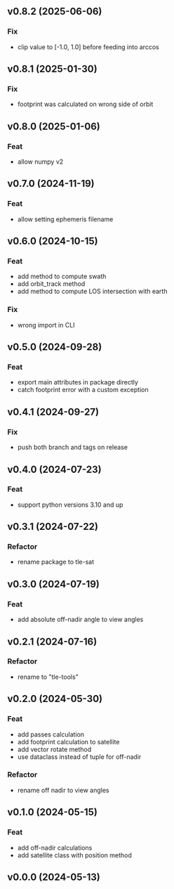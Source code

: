 ## v0.8.2 (2025-06-06)

### Fix

- clip value to [-1.0, 1.0] before feeding into arccos

## v0.8.1 (2025-01-30)

### Fix

- footprint was calculated on wrong side of orbit

## v0.8.0 (2025-01-06)

### Feat

- allow numpy v2

## v0.7.0 (2024-11-19)

### Feat

- allow setting ephemeris filename

## v0.6.0 (2024-10-15)

### Feat

- add method to compute swath
- add orbit_track method
- add method to compute LOS intersection with earth

### Fix

- wrong import in CLI

## v0.5.0 (2024-09-28)

### Feat

- export main attributes in package directly
- catch footprint error with a custom exception

## v0.4.1 (2024-09-27)

### Fix

- push both branch and tags on release

## v0.4.0 (2024-07-23)

### Feat

- support python versions 3.10 and up

## v0.3.1 (2024-07-22)

### Refactor

- rename package to tle-sat

## v0.3.0 (2024-07-19)

### Feat

- add absolute off-nadir angle to view angles

## v0.2.1 (2024-07-16)

### Refactor

- rename to "tle-tools"

## v0.2.0 (2024-05-30)

### Feat

- add passes calculation
- add footprint calculation to satellite
- add vector rotate method
- use dataclass instead of tuple for off-nadir

### Refactor

- rename off nadir to view angles

## v0.1.0 (2024-05-15)

### Feat

- add off-nadir calculations
- add satellite class with position method

## v0.0.0 (2024-05-13)
